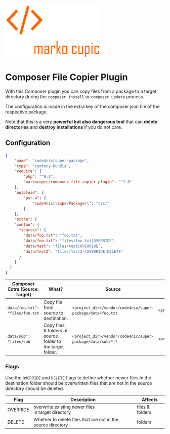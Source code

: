 ![Logo](https://github.com/markocupic/markocupic/blob/main/logo.png)

# Composer File Copier Plugin

With this Composer plugin you can copy files from a package to a target directory during the `composer install` or `composer update` process.

The configuration is made in the extra key of the composer.json file of the respective package.

Note that this is a very **powerful but also dangerous tool** that can **delete directories** and **destroy installations** if you do not care.

## Configuration

```json
{
    "name": "code4nix/super-package",
    "type": "symfony-bundle",
    "require": {
        "php": "^8.1",
        "markocupic/composer-file-copier-plugin": "^1.0"
    },
    "autoload": {
        "psr-4": {
            "code4nix\\SuperPackage\\": "src/"
        }
    },
    "extra": {
    "contao": {
      "sources": {
        "data/foo.txt": "foo.txt",
        "data/foo.txt": "files/foo.txt|OVERRIDE",
        "data/test": "files/test|OVERRIDE",
        "data/test2": "files/test2/|OVERRIDE|DELETE"
      }
    }
  }
}

```
| Composer Extra (Source: Target) | What?                                                       | Source                                                     | Target                        |
|---------------------------------|-------------------------------------------------------------|------------------------------------------------------------|-------------------------------|
| `data/foo.txt": "files/foo.txt` | Copy file from source to destination.                       | `<project_dir>/vendor/code4nix/super-package/data/foo.txt` | `<project_dir>/files/foo.txt` |
| `data/sub": "files/sub`         | Copy files & folders of source folder to the target folder. | `<project_dir>/vendor/code4nix/super-package/data/sub/*.*` | `<project_dir>/files/sub`     |


### Flags

Use the `OVERRIDE` and `DELETE` flags to define whether newer files in the destination folder should be overwritten files that are not in the source directory should be deleted.

| Flag     | Description                                                  | Affects         |
|----------|--------------------------------------------------------------|-----------------|
| OVERRIDE | overwrite existing newer files<br/> in target directory      | files & folders |
| DELETE   | Whether to delete files that are not in the source directory | folders         |
